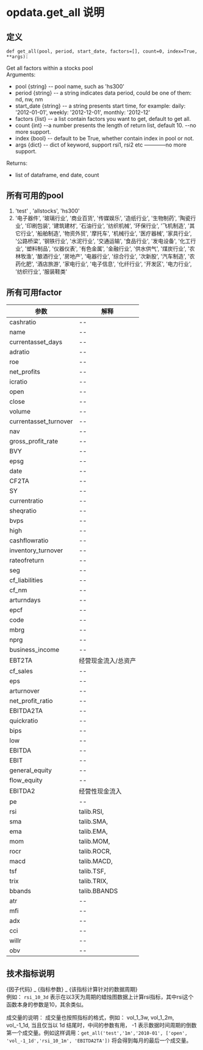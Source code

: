 # opdata.get_all 说明
## 定义
`def get_all(pool, period, start_date, factors=[], count=0, index=True, **args):`

Get all factors within a stocks pool    
Arguments:<br>
*   pool {string} -- pool name, such as 'hs300'        
*    period {string} -- a string indicates data period, could be one of them: nd, nw, nm
*    start_date {string} -- a string presents start time, for example: daily: '2012-01-01',
        weekly: '2012-12-01', monthly: '2012-12'
*    factors {list} -- a list contain factors you want to get, default to get all.
*    count {int} --a number presents the length of return list, default 10. --no more support.
*    index {bool} -- default to be True, whether contain index in pool or not.
*    args {dict}  -- dict of keyword, support rsi1, rsi2 etc ————no more support.

Returns:<br>
*    list of dataframe,  end date, count

## 所有可用的pool
1. 'test' , 'allstocks', 'hs300'
2. '电子器件', '玻璃行业', '商业百货', '传媒娱乐', '造纸行业', '生物制药', '陶瓷行业', '印刷包装', '建筑建材', '石油行业', '纺织机械', '环保行业', '飞机制造', '其它行业', '船舶制造', '物资外贸', '摩托车', '机械行业', '医疗器械', '家具行业', '公路桥梁', '钢铁行业', '水泥行业', '交通运输', '食品行业', '发电设备', '化工行业', '塑料制品', '仪器仪表', '有色金属', '金融行业', '供水供气', '煤炭行业', '农林牧渔', '酿酒行业', '房地产', '电器行业', '综合行业', '次新股', '汽车制造', '农药化肥', '酒店旅游', '家电行业', '电子信息', '化纤行业', '开发区', '电力行业', '纺织行业', '服装鞋类'

## 所有可用factor 
参数 | 解释
-----|-----
cashratio | --
name | --
currentasset_days | --
adratio | --
roe | --
net_profits | --
icratio | --
open | --
close | --
volume | --
currentasset_turnover | --
nav | --
gross_profit_rate | --
BVY | --
epsg | --
date | --
CF2TA | --
SY | --
currentratio | --
sheqratio | --
bvps | --
high | --
cashflowratio | --
inventory_turnover | --
rateofreturn | --
seg | --
cf_liabilities | --
cf_nm | --
arturndays | --
epcf | --
code | --
mbrg | --
nprg | --
business_income | --
EBT2TA | 经营现金流入/总资产
cf_sales | --
eps | --
arturnover | --
net_profit_ratio | --
EBITDA2TA | --
quickratio | --
bips | --
low | --
EBITDA | --
EBIT | --
general_equity | --
flow_equity | --
EBITDA2 | 经营性现金流入
pe | --
rsi |  talib.RSI,
sma |  talib.SMA,
ema |  talib.EMA,
mom |  talib.MOM,
rocr | talib.ROCR,
macd | talib.MACD,
tsf |  talib.TSF,
trix | talib.TRIX,
bbands | talib.BBANDS
atr  | --
mfi  | --
adx  | --
cci  | --
willr | --
obv  | --

## 技术指标说明
{因子代码} _ {指标参数} _ {该指标计算针对的数据周期} <br>
例如： `rsi_10_3d` 表示在以3天为周期的蜡烛图数据上计算rsi指标，其中rsi这个函数本身的参数是10，其余类似。<br>

成交量的说明： 成交量也按照指标的格式，例如： vol_1_3w,  vol_1_2m,  vol_-1_1d, 当且仅当以 1d 结尾时，中间的参数有用， -1 表示数据时间周期的倒数第一个成交量。例如这样调用：`get_all('test','1m','2010-01', ['open', 'vol_-1_1d','rsi_10_1m', 'EBITDA2TA'])` 将会得到每月的最后一个成交量。
